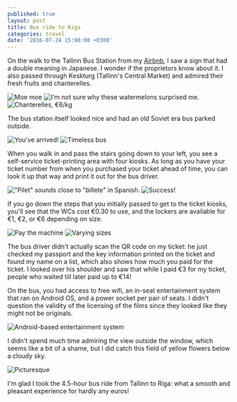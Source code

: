```yaml
---
published: true
layout: post
title: Bus ride to Riga
categories: travel
date: '2016-07-24 15:00:00 +0300'
---
```

On the walk to the Tallinn Bus Station from my [Airbnb](https://www.airbnb.com/c/tting1?s=8&user_id=276940&ref_device_id=0d023e62f7dc763cd184a94c9ef809b981c0624b), I saw a sign that had a double meaning in Japanese. I wonder if the proprietors know about it. I also passed through Keskturg (Tallinn's Central Market) and admired their fresh fruits and chanterelles.

<!--more-->

![Moe moe]({{site.baseurl}}/images/2016/07/24/bus-ride-to-riga/moe.jpeg)
![I'm not sure why these watermelons surprised me.]({{site.baseurl}}/images/2016/07/24/bus-ride-to-riga/keskturg-watermelon.jpeg)
![Chanterelles, €6/kg]({{site.baseurl}}/images/2016/07/24/bus-ride-to-riga/keskturg-chanterelles.jpeg)

The bus station itself looked nice and had an old Soviet era bus parked outside.

![You've arrived!]({{site.baseurl}}/images/2016/07/24/bus-ride-to-riga/busstation-front.jpeg)
![Timeless bus]({{site.baseurl}}/images/2016/07/24/bus-ride-to-riga/busstation-sovietbus.jpeg)

When you walk in and pass the stairs going down to your left, you see a self-service ticket-printing area with four kiosks. As long as you have your ticket number from when you purchased your ticket ahead of time, you can look it up that way and print it out for the bus driver.

!["Pilet" sounds close to "billete" in Spanish.]({{site.baseurl}}/images/2016/07/24/bus-ride-to-riga/busstation-tickets.jpeg)
![Success!]({{site.baseurl}}/images/2016/07/24/bus-ride-to-riga/busstation-printedticket.jpeg)

If you go down the steps that you initially passed to get to the ticket kiosks, you'll see that the WCs cost €0.30 to use, and the lockers are available for €1, €2, or €6 depending on size.

![Pay the machine]({{site.baseurl}}/images/2016/07/24/bus-ride-to-riga/busstation-wcs.jpeg)
![Varying sizes]({{site.baseurl}}/images/2016/07/24/bus-ride-to-riga/busstation-lockers.jpeg)

The bus driver didn't actually scan the QR code on my ticket: he just checked my passport and the key information printed on the ticket and found my name on a list, which also shows how much you paid for the ticket. I looked over his shoulder and saw that while I paid €3 for my ticket, people who waited till later paid up to €14!

On the bus, you had access to free wifi, an in-seat entertainment system that ran on Android OS, and a power socket per pair of seats. I didn't question the validity of the licensing of the films since they looked like they might not be originals.

![Android-based entertainment system]({{site.baseurl}}/images/2016/07/24/bus-ride-to-riga/bus-entertainment.jpeg)

I didn't spend much time admiring the view outside the window, which seems like a bit of a shame, but I did catch this field of yellow flowers below a cloudy sky.

![Picturesque]({{site.baseurl}}/images/2016/07/24/bus-ride-to-riga/bus-view.jpeg)

I'm glad I took the 4.5-hour bus ride from Tallinn to Riga: what a smooth and pleasant experience for hardly any euros!